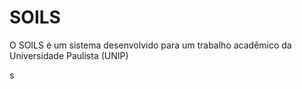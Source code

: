 # SOILS
O SOILS é um sistema desenvolvido para um trabalho acadêmico da Universidade Paulista (UNIP)

s
